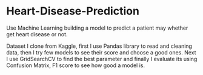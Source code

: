 # Heart-Disease-Prediction
Use Machine Learning building a model to predict a patient may whether get heart disease or not.

Dataset I clone from Kaggle, first I use Pandas library to read and cleaning data, then I try few models to see their score and choose a good ones. Next I use GridSearchCV to find the best parameter and finally I evaluate its using Confusion Matrix, F1 score to see how good a model is. 
